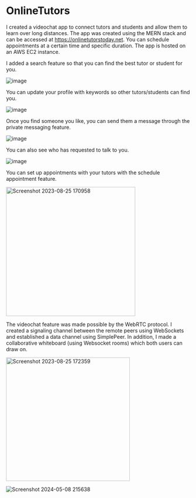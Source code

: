 # OnlineTutors
I created a videochat app to connect tutors and students and allow them to learn over long distances. The app was created using the MERN stack and can be accessed at https://onlinetutorstoday.net.  You can schedule appointments at a certain time and specific duration. The app is hosted on an AWS EC2 instance.

I added a search feature so that you can find the best tutor or student for you. 

![image](https://github.com/kirth123/OnlineTutors/assets/88990184/c5f20318-482a-4906-a760-d2e65a8f32a3)

You can update your profile with keywords so other tutors/students can find you.

![image](https://github.com/kirth123/OnlineTutors/assets/88990184/563ff6c1-9f35-43d2-b16a-761b55859ac7)

Once you find someone you like, you can send them a message through the private messaging feature.

![image](https://github.com/kirth123/OnlineTutors/assets/88990184/9ec2ddf0-f9a4-4dec-9c4e-a37c93ed4639)

You can also see who has requested to talk to you.

![image](https://github.com/kirth123/OnlineTutors/assets/88990184/8e421d31-c839-4f1d-a4e9-cbb658a9ab59)

You can set up appointments with your tutors with the schedule appointment feature.

<img width="353" alt="Screenshot 2023-08-25 170958" src="https://github.com/kirth123/OnlineTutors/assets/88990184/beb8a316-bc00-4cd4-8814-ed3119f08348">

The videochat feature was made possible by the WebRTC protocol. I created a signaling channel between the remote peers using WebSockets and established a data channel using SimplePeer. In addition, I made a collaborative whiteboard (using Websocket rooms) which both users can draw on. 

<img width="338" alt="Screenshot 2023-08-25 172359" src="https://github.com/kirth123/OnlineTutors/assets/88990184/6ebeb36f-c58f-4cf4-94d3-c71b93d21025">

![Screenshot 2024-05-08 215638](https://github.com/kirth123/OnlineTutors/assets/88990184/321732e0-fb9b-43e7-8f11-68ab6a4a1541)



